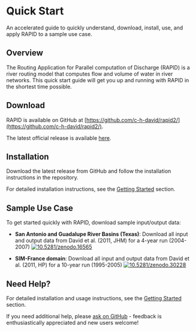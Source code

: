 # Quick Start

An accelerated guide to quickly understand, download, install, use, and apply RAPID to a sample use case.

## Overview

The Routing Application for Parallel computatIon of Discharge (RAPID) is a river routing model that computes flow and volume of water in river networks. This quick start guide will get you up and running with RAPID in the shortest time possible.

## Download

RAPID is available on GitHub at [https://github.com/c-h-david/rapid2/](https://github.com/c-h-david/rapid2/).

The latest official release is available [here](https://github.com/c-h-david/rapid2/releases/latest).

## Installation

Download the latest release from GitHub and follow the installation instructions in the repository.

For detailed installation instructions, see the [Getting Started](getting-started/overview.md) section.

## Sample Use Case

To get started quickly with RAPID, download sample input/output data:

- **San Antonio and Guadalupe River Basins (Texas)**: Download all input and output data from David et al. (2011, JHM) for a 4-year run (2004-2007) [![10.5281/zenodo.16565](https://zenodo.org/badge/doi/10.5281/zenodo.16565.svg)](http://dx.doi.org/10.5281/zenodo.16565)

- **SIM-France domain**: Download all input and output data from David et al. (2011, HP) for a 10-year run (1995-2005) [![10.5281/zenodo.30228](https://zenodo.org/badge/doi/10.5281/zenodo.30228.svg)](http://dx.doi.org/10.5281/zenodo.30228)

## Need Help?

For detailed installation and usage instructions, see the [Getting Started](getting-started/overview.md) section.

If you need additional help, please [ask on GitHub](https://github.com/c-h-david/rapid2/issues/new/choose) - feedback is enthusiastically appreciated and new users welcome!
